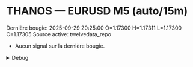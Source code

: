 # THANOS — EURUSD M5 (auto/15m)
Dernière bougie: 2025-09-29 20:25:00  O=1.17300  H=1.17311  L=1.17300  C=1.17305
Source active: twelvedata_repo

- Aucun signal sur la dernière bougie.

<details><summary>Debug</summary>

- TD_API_KEY manquant.

</details>